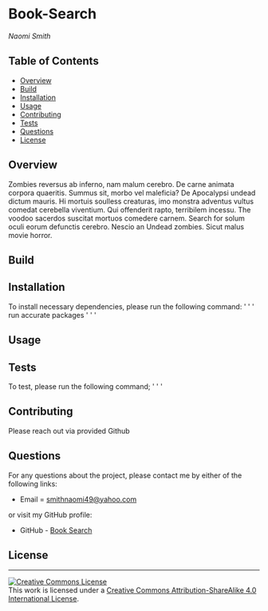 # Book-Search

_Naomi Smith_

## Table of Contents

- [Overview](#overview)
- [Build](#build)
- [Installation](#installation)
- [Usage](#usage)
- [Contributing](#contributing)
- [Tests](#tests)
- [Questions](#questions)
- [License](#license)

## Overview

<p>Zombies reversus ab inferno, nam malum cerebro. De carne animata corpora quaeritis. Summus sit​​, morbo vel maleficia? De Apocalypsi undead dictum mauris. Hi mortuis soulless creaturas, imo monstra adventus vultus comedat cerebella viventium. Qui offenderit rapto, terribilem incessu. The voodoo sacerdos suscitat mortuos comedere carnem. Search for solum oculi eorum defunctis cerebro. Nescio an Undead zombies. Sicut malus movie horror.<p>

## Build

<!-- - [React](https://reactjs.org/docs/getting-started.html) -->

## Installation

To install necessary dependencies, please run the following command:
' ' '
run accurate packages
' ' '

## Usage

<!-- [Progressive Budget](https://murmuring-atoll-81991.herokuapp.com/) -->

## Tests

To test, please run the following command;
' ' '

## Contributing

Please reach out via provided Github

## Questions

For any questions about the project, please contact me by either of the following links:

- Email = smithnaomi49@yahoo.com

or visit my GitHub profile:

- GitHub - [Book Search](https://github.com/smithnaomi/Book-Search)

## License

---

<a rel="license" href="http://creativecommons.org/licenses/by-sa/4.0/"><img alt="Creative Commons License" style="border-width:0" src="https://i.creativecommons.org/l/by-sa/4.0/88x31.png" /></a><br />This work is licensed under a <a rel="license" href="http://creativecommons.org/licenses/by-sa/4.0/">Creative Commons Attribution-ShareAlike 4.0 International License</a>.
